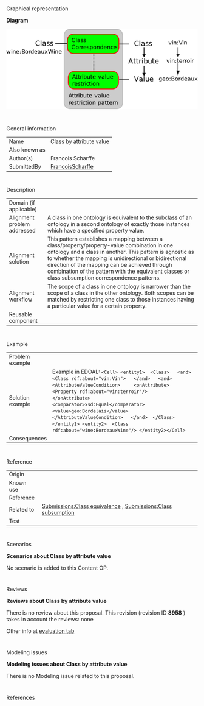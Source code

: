 # 

 Graphical representation



__Diagram__ 





[![Image:class-by-attribute-value.png](public/images/f/fa/Class-by-attribute-value.png)](../Image/Class-by-attribute-value.png "Image:class-by-attribute-value.png")





# 

 General information




|  |  |
| --- | --- |
|  Name  |  Class by attribute value  |
|  Also known as  |  |
|  Author(s)  |  Francois Scharffe  |
|  SubmittedBy  | [FrancoisScharffe](../User/FrancoisScharffe "User:FrancoisScharffe")  |



  





# 

 Description




|  |  |
| --- | --- |
|  Domain (if applicable)  |  |
|  Alignment problem addressed  |  A class in one ontology is equivalent to the subclass of an ontology in a second  ontology of exactly those instances which have a specified property value.  |
|  Alignment solution  |  This pattern establishes a mapping between a class/property/property-value combination in one ontology and a class in another. This pattern is agnostic as to whether the mapping is unidirectional or bidirectional direction of the mapping can be achieved through combination of the pattern with the equivalent classes or class subsumption correspondence patterns.  |
|  Alignment workflow  |  The scope of a class in one ontology is narrower than the scope of a class  in the other ontology. Both scopes can be matched by restricting one class to those instances having a particular value for a certain property.  |
|  Reusable component  |  |



  





# 

 Example




|  |  |
| --- | --- |
|  Problem example  |  |
|  Solution example  |  Example in EDOAL: ```<Cell> <entity1>  <Class>   <and>    <Class rdf:about="vin:Vin">   </and>   <and>    <AttributeValueCondition>     <onAttribute>      <Property rdf:about="vin:terroir"/>     </onAttribute>     <comparator>xsd:Equal</comparator>     <value>geo:Bordelais</value>    </AttributeValueCondition>   </and>  </Class> </entity1> <entity2>  <Class rdf:about="wine:BordeauxWine"/> </entity2></Cell>``` |
|  Consequences  |  |



  





# 

 Reference




|  |  |
| --- | --- |
|  Origin  |  |
|  Known use  |  |
|  Reference  |  |
|  Related to  | [Submissions:Class equivalence](../Submissions/Class_equivalence "Submissions:Class equivalence")  , [Submissions:Class subsumption](../Submissions/Class_subsumption "Submissions:Class subsumption")  |
|  Test  |  |



  





# 

 Scenarios




__Scenarios about Class by attribute value__ 


 No scenario is added to this Content OP.
 




# 

 Reviews




__Reviews about Class by attribute value__ 


 There is no review about this proposal.
This revision (revision ID
 __8958__ 
 ) takes in account the reviews: none
 



 Other info at
 [evaluation tab](http://ontologydesignpatterns.org/wiki/index.php?title=Submissions:Class_by_attribute_value&action=evaluation "http://ontologydesignpatterns.org/wiki/index.php?title=Submissions:Class_by_attribute_value&action=evaluation") 





  





# 

 Modeling issues




__Modeling issues about Class by attribute value__ 


 There is no Modeling issue related to this proposal.
 




  





# 

 References